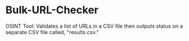 # Bulk-URL-Checker
OSINT Tool: Validates a list of URLs in a CSV file then outputs status on a separate CSV file called, "results.csv."
